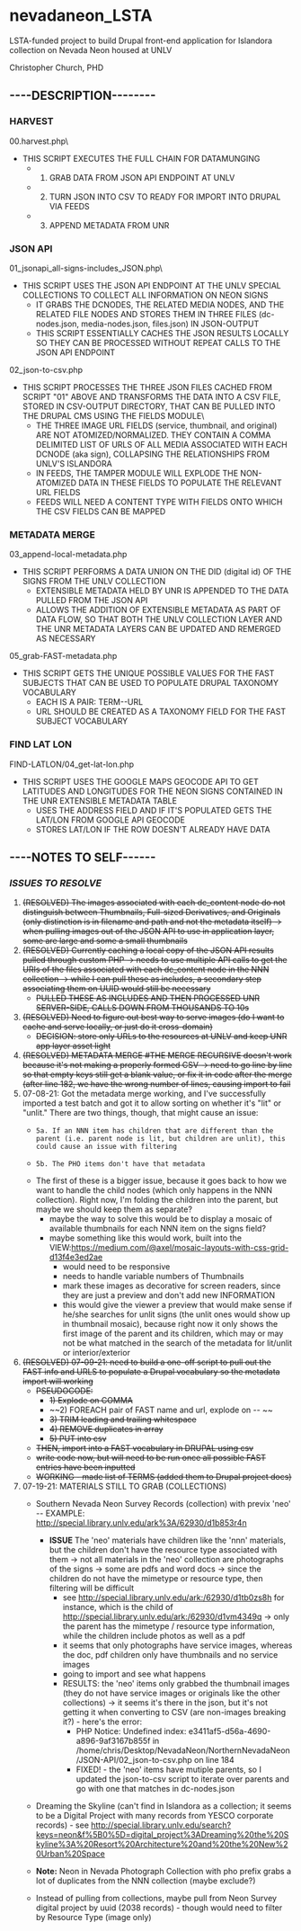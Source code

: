 # nevadaneon_LSTA

LSTA-funded project to build Drupal front-end application for Islandora collection on Nevada Neon housed at UNLV

Christopher Church, PHD

## ----DESCRIPTION--------

### HARVEST
00.harvest.php\
* THIS SCRIPT EXECUTES THE FULL CHAIN FOR DATAMUNGING
   * 1. GRAB DATA FROM JSON API ENDPOINT AT UNLV
   * 2. TURN JSON INTO CSV TO READY FOR IMPORT INTO DRUPAL VIA FEEDS
   * 3. APPEND METADATA FROM UNR

### JSON API
01_jsonapi_all-signs-includes_JSON.php\
* THIS SCRIPT USES THE JSON API ENDPOINT AT THE UNLV SPECIAL COLLECTIONS TO COLLECT ALL INFORMATION ON NEON SIGNS
   * IT GRABS THE DCNODES, THE RELATED MEDIA NODES, AND THE RELATED FILE NODES AND STORES THEM IN THREE FILES (dc-nodes.json, media-nodes.json, files.json) IN JSON-OUTPUT
   * THIS SCRIPT ESSENTIALLY CACHES THE JSON RESULTS LOCALLY SO THEY CAN BE PROCESSED WITHOUT REPEAT CALLS TO THE JSON API ENDPOINT

02_json-to-csv.php
* THIS SCRIPT PROCESSES THE THREE JSON FILES CACHED FROM SCRIPT "01" ABOVE AND TRANSFORMS THE DATA INTO A CSV FILE, STORED IN CSV-OUTPUT DIRECTORY, THAT CAN BE PULLED INTO THE DRUPAL CMS USING THE FIELDS MODULE\
   * THE THREE IMAGE URL FIELDS (service, thumbnail, and original) ARE NOT ATOMIZED/NORMALIZED. THEY CONTAIN A COMMA DELIMITED LIST OF URLS OF ALL MEDIA ASSOCIATED WITH EACH DCNODE (aka sign), COLLAPSING THE RELATIONSHIPS FROM UNLV'S ISLANDORA
   * IN FEEDS, THE TAMPER MODULE WILL EXPLODE THE NON-ATOMIZED DATA IN THESE FIELDS TO POPULATE THE RELEVANT URL FIELDS
   * FEEDS WILL NEED A CONTENT TYPE WITH FIELDS ONTO WHICH THE CSV FIELDS CAN BE MAPPED

### METADATA MERGE
03_append-local-metadata.php
* THIS SCRIPT PERFORMS A DATA UNION ON THE DID (digital id) OF THE SIGNS FROM THE UNLV COLLECTION
   * EXTENSIBLE METADATA HELD BY UNR IS APPENDED TO THE DATA PULLED FROM THE JSON API
   * ALLOWS THE ADDITION OF EXTENSIBLE METADATA AS PART OF DATA FLOW, SO THAT BOTH THE UNLV COLLECTION LAYER AND THE UNR METADATA LAYERS CAN BE UPDATED AND REMERGED AS NECESSARY

05_grab-FAST-metadata.php
   * THIS SCRIPT GETS THE UNIQUE POSSIBLE VALUES FOR THE FAST SUBJECTS THAT CAN BE USED TO POPULATE DRUPAL TAXONOMY VOCABULARY
      * EACH IS A PAIR: TERM--URL
      * URL SHOULD BE CREATED AS A TAXONOMY FIELD FOR THE FAST SUBJECT VOCABULARY

### FIND LAT LON
FIND-LATLON/04_get-lat-lon.php
* THIS SCRIPT USES THE GOOGLE MAPS GEOCODE API TO GET LATITUDES AND LONGITUDES FOR THE NEON SIGNS CONTAINED IN THE UNR EXTENSIBLE METADATA TABLE
   * USES THE ADDRESS FIELD AND IF IT'S POPULATED GETS THE LAT/LON FROM GOOGLE API GEOCODE
   * STORES LAT/LON IF THE ROW DOESN'T ALREADY HAVE DATA


## ----NOTES TO SELF------

### *ISSUES TO RESOLVE*
1. ~~(RESOLVED) The images associated with each dc_content node do not distinguish between Thumbnails, Full-sized Derivatives, and Originals (only distinction is in filename and path and not the metadata itself) -> when pulling images out of the JSON API to use in application layer, some are large and some a small thumbnails~~
2. ~~(RESOLVED) Currently caching a local copy of the JSON API results pulled through custom PHP -> needs to use multiple API calls to get the URIs of the files associated with each dc_content node in the NNN collection -> while I can pull these as includes, a secondary step associating them on UUID would still be necessary~~
    * ~~PULLED THESE AS INCLUDES AND THEN PROCESSED UNR SERVER-SIDE, CALLS DOWN FROM THOUSANDS TO 10s~~
3. ~~(RESOLVED) Need to figure out best way to serve images (do I want to cache and serve locally, or just do it cross-domain)~~
    * ~~DECISION: store only URLs to the resources at UNLV and keep UNR app layer asset light~~
4. ~~(RESOLVED) METADATA MERGE #THE MERGE RECURSIVE doesn't work because it's not making a properly formed CSV -> need to go line by line so that empty keys still get a blank value, or fix it in code after the merge (after line 182, we have the wrong number of lines, causing import to fail~~
5. 07-08-21: Got the metadata merge working, and I've successfully imported a test batch and got it to allow sorting on whether it's "lit" or "unlit." There are two things, though, that might cause an issue:
    *     5a. If an NNN item has children that are different than the parent (i.e. parent node is lit, but children are unlit), this could cause an issue with filtering
    *     5b. The PHO items don't have that metadata
    * The first of these is a bigger issue, because it goes back to how we want to handle the child nodes (which only happens in the NNN collection). Right now, I'm folding the children into the parent, but maybe we should keep them as separate?
        * maybe the way to solve this would be to display a mosaic of available thumbnails for each NNN item on the signs field?
        * maybe something like this would work, built into the VIEW:https://medium.com/@axel/mosaic-layouts-with-css-grid-d13f4e3ed2ae
            * would need to be responsive
            * needs to handle variable numbers of Thumbnails
            * mark these images as decorative for screen readers, since they are just a preview and don't add new INFORMATION
            * this would give the viewer a preview that would make sense if he/she searches for unlit signs (the unlit ones would show up in thumbnail mosaic), because right now it only shows the first image of the parent and its children, which may or may not be what matched in the search of the metadata for lit/unlit or interior/exterior
6. ~~(RESOLVED) 07-09-21: need to build a one-off script to pull out the FAST info and URLS to populate a Drupal vocabulary so the metadata import will working~~
    * ~~PSEUDOCODE:~~
        * ~~1) Explode on COMMA~~
        * ~~2) FOREACH pair of FAST name and url, explode on -- ~~
        * ~~3) TRIM leading and trailing whitespace~~
        * ~~4) REMOVE duplicates in array~~
        * ~~5) PUT into csv~~
    * ~~THEN, import into a FAST vocabulary in DRUPAL using csv~~
    * ~~write code now, but will need to be run once all possible FAST entries have been inputted~~
    * ~~WORKING - made list of TERMS (added them to Drupal project docs)~~
7. 07-19-21: MATERIALS STILL TO GRAB (COLLECTIONS)
   * Southern Nevada Neon Survey Records (collection) with previx 'neo'  -- EXAMPLE: http://special.library.unlv.edu/ark%3A/62930/d1b853r4n
       * **ISSUE** The 'neo' materials have children like the 'nnn' materials, but the children don't have the resource type associated with them -> not all materials in the 'neo' collection are photographs of the signs -> some are pdfs and word docs -> since the children do not have the mimetype or resource type, then filtering will be difficult
           * see http://special.library.unlv.edu/ark:/62930/d1tb0zs8h for instance, which is the child of http://special.library.unlv.edu/ark:/62930/d1vm4349q -> only the parent has the mimetype / resource type information, while the children include photos as well as a pdf
           * it seems that only photographs have service images, whereas the doc, pdf children only have thumbnails and no service images
           * going to import and see what happens
           * RESULTS: the 'neo' items only grabbed the thumbnail images (they do not have service images or originals like the other collections) -> it seems it's there in the json, but it's not getting it when converting to CSV (are non-images breaking it?) - here's the error:
               * PHP Notice:  Undefined index: e3411af5-d56a-4690-a896-9af3167b855f in /home/chris/Desktop/NevadaNeon/NorthernNevadaNeon/JSON-API/02_json-to-csv.php on line 184
               * FIXED! - the 'neo' items have mutiple parents, so I updated the json-to-csv script to iterate over parents and go with one that matches in dc-nodes.json

   * Dreaming the Skyline (can't find in Islandora as a collection; it seems to be a Digital Project with many records from YESCO corporate records) - see http://special.library.unlv.edu/search?keys=neon&f%5B0%5D=digital_project%3ADreaming%20the%20Skyline%3A%20Resort%20Architecture%20and%20the%20New%20Urban%20Space
   * **Note:** Neon in Nevada Photograph Collection with pho prefix grabs a lot of duplicates from the NNN collection (maybe exclude?)
   * Instead of pulling from collections, maybe pull from Neon Survey digital project by uuid (2038 records) - though would need to filter by Resource Type (image only)
